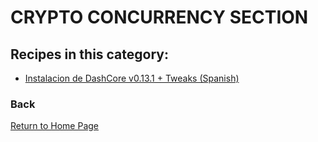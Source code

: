 # CRYPTO CONCURRENCY SECTION

## Recipes in this category:

- [Instalacion de DashCore v0.13.1 + Tweaks (Spanish)](https://github.com/updatedlinux/updatedlinux.github.io/tree/master/recipes/crypto/migrationos)

### Back

[Return to Home Page](https://updatedlinux.github.io/) 

